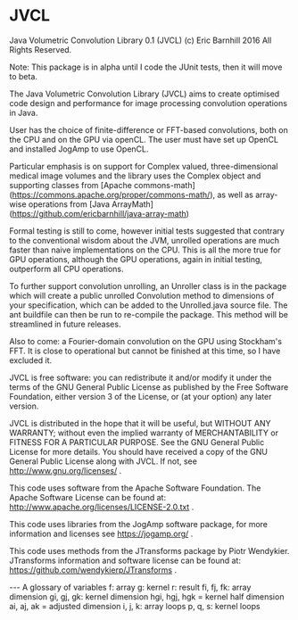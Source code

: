 # JVCL

Java Volumetric Convolution Library 0.1 (JVCL) (c) Eric Barnhill 2016 All Rights Reserved.

Note: This package is in alpha until I code the JUnit tests, then it will move to beta.

The Java Volumetric Convolution Library (JVCL) aims to create optimised code design and performance for image processing convolution operations in Java.

User has the choice of finite-difference or FFT-based convolutions, both on the CPU and on the GPU via openCL. The user must have set up OpenCL and installed JogAmp to use OpenCL.

Particular emphasis is on support for Complex valued, three-dimensional medical image volumes and the library uses the Complex object and supporting classes from [Apache commons-math] (https://commons.apache.org/proper/commons-math/), as well as array-wise operations from [Java ArrayMath] (https://github.com/ericbarnhill/java-array-math)

Formal testing is still to come, however initial tests suggested that contrary to the conventional wisdom about the JVM, unrolled operations are much faster than naive implementations on the CPU. This is all the more true for GPU operations, although the GPU operations, again in initial testing, outperform all CPU operations. 

To further support convolution unrolling, an Unroller class is in the package which will create a public unrolled Convolution method to dimensions of your specification, which can be added to the Unrolled.java source file. The ant buildfile can then be run to re-compile the package. This method will be streamlined in future releases.

Also to come: a Fourier-domain convolution on the GPU using Stockham's FFT. It is close to operational but cannot be finished at this time, so I have excluded it.

JVCL is free software: you can redistribute it and/or modify it under the terms of the GNU General Public License as published by the Free Software Foundation, either version 3 of the License, or (at your option) any later version.
  
JVCL is distributed in the hope that it will be useful, but WITHOUT ANY WARRANTY; without even the implied warranty of MERCHANTABILITY or FITNESS FOR A PARTICULAR PURPOSE. See the GNU General Public License for more details. You should have received a copy of the GNU General Public License along with JVCL.  If not, see http://www.gnu.org/licenses/ .
 
This code uses software from the Apache Software Foundation. The Apache Software License can be found at: http://www.apache.org/licenses/LICENSE-2.0.txt .

This code uses libraries from the JogAmp software package, for more information and licenses see https://jogamp.org/ .

This code uses methods from the JTransforms package by Piotr Wendykier. JTransforms information and software license can be found at: https://github.com/wendykierp/JTransforms .



--- A glossary of variables
f: array
g: kernel
r: result
fi, fj, fk: array dimension
gi, gj, gk: kernel dimension
hgi, hgj, hgk = kernel half dimension
ai, aj, ak = adjusted dimension
i, j, k: array loops
p, q, s: kernel loops



